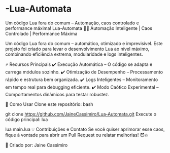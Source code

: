 # -Lua-Automata
Um código Lua fora do comum – Automação, caos controlado e performance máxima! 
Lua-Automata 🚀🔥
Automação Inteligente | Caos Controlado | Performance Máxima

Um código Lua fora do comum – automático, otimizado e imprevisível. Este projeto foi criado para levar o desenvolvimento Lua ao nível máximo, combinando eficiência extrema, modularidade e logs inteligentes.

⚡ Recursos Principais
✔️ Execução Automática – O código se adapta e carrega módulos sozinho.
✔️ Otimização de Desempenho – Processamento rápido e estrutura bem organizada.
✔️ Logs Inteligentes – Monitoramento em tempo real para debugging eficiente.
✔️ Modo Caótico Experimental – Comportamentos dinâmicos para testar robustez.

📜 Como Usar
Clone este repositório:
bash

git clone https://github.com/JaineCassimiro/Lua-Automata.git
Execute o código principal:
lua

lua main.lua
💡 Contribuições e Contato
Se você quiser aprimorar esse caos, fique à vontade para abrir um Pull Request ou relatar melhorias! 😈🔥

📢 Criado por: Jaine Cassimiro


